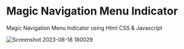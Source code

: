 ﻿# Magic Navigation Menu Indicator
 Magic Navigation Menu Indicator using Html CSS & Javascript
 
![Screenshot 2023-08-18 180029](https://github.com/Mostafabedeer/Magic-Navigation-Menu-Indicator/assets/86775807/0e047d49-744f-45cb-b6c3-97670c877d8f)

